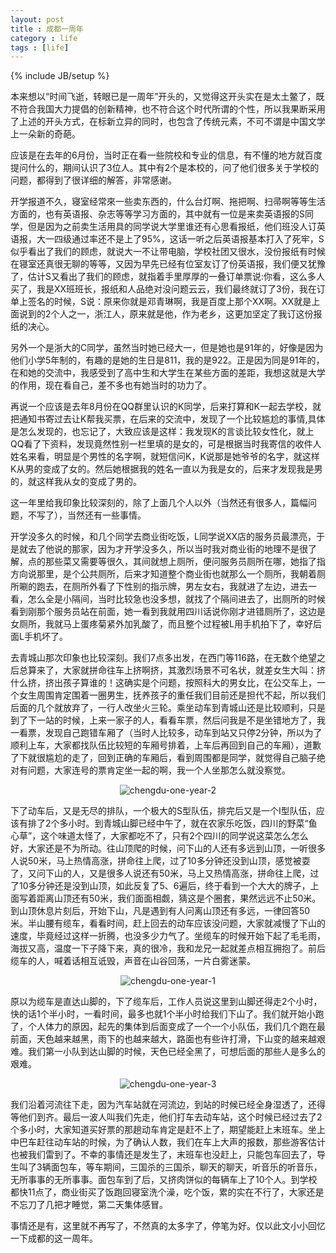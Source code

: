 ```yaml
---
layout: post
title : 成都一周年
category : life
tags : [life]
---
```

{% include JB/setup %}

本来想以“时间飞逝，转眼已是一周年”开头的，又觉得这开头实在是太土鳖了，既不符合我国大力提倡的创新精神，也不符合这个时代所谓的个性，所以我果断采用了上述的开头方式，在标新立异的同时，也包含了传统元素，不可不谓是中国文学上一朵新的奇葩。

应该是在去年的6月份，当时正在看一些院校和专业的信息，有不懂的地方就百度提问什么的，期间认识了3位人。其中有2个是本校的，问了他们很多关于学校的问题，都得到了很详细的解答，非常感谢。

开学报道不久，寝室经常來一些卖东西的，什么台灯啊、拖把啊、扫帚啊等等生活方面的，也有英语报、杂志等等学习方面的，其中就有一位是来卖英语报的S同学，但是因为之前卖生活用具的同学说大学里谁还有心思看报纸，他们班没人订英语报，大一四级通过率还不是上了95%，这话一听之后英语报基本打入了死牢，S似乎看出了我们的顾虑，就说大一不让带电脑，学校社团又很水，没份报纸有时候在寝室还真很无聊的等等，又因为早先已经有位室友订了份英语报，我们便又犹豫了，估计S又看出了我们的顾虑，就指着手里厚厚的一叠订单票说:你看，这么多人买了，我是XX班班长，报纸和人品绝对没问题云云，我们最终就订了3份，我在订单上签名的时候，S说：原来你就是邓青琳啊，我是百度上那个XX啊。XX就是上面说到的2个人之一，浙江人，原来就是他，作为老乡，这更加坚定了我订这份报纸的决心。

另外一个是浙大的C同学，虽然当时她已经大一，但是她也是91年的，好像是因为他们小学5年制的，有趣的是她的生日是811，我的是922。正是因为同是91年的，在和她的交流中，我感受到了高中生和大学生在某些方面的差距，我想这就是大学的作用，现在看自己，差不多也有她当时的功力了。

再说一个应该是去年8月份在QQ群里认识的K同学，后来打算和K一起去学校，就把通知书寄过去让K帮我买票，在后来的交流中，发现了一个比较尴尬的事情,具体是怎么发现的，也忘记了，大致应该是这样：我发现K的言谈比较女性化，就上QQ看了下资料，发现竟然性别一栏里填的是女的，可是根据当时我寄信的收件人姓名来看，明显是个男性的名字啊，就短信问K，K说那是她爷爷的名字，就这样K从男的变成了女的。然后她根据我的姓名一直以为我是女的，后来才发现我是男的，就这样我从女的变成了男的。

这一年里给我印象比较深刻的，除了上面几个人以外（当然还有很多人，篇幅问题，不写了），当然还有一些事情。

开学没多久的时候，和几个同学去商业街吃饭，L同学说XX店的服务员最漂亮，于是就去了他说的那家，因为才开学没多久，所以当时我对商业街的地理不是很了解，点的那些菜又需要等很久，其间就想上厕所，便问服务员厕所在哪，她指了指方向说那里，是个公共厕所，后来才知道整个商业街也就那么一个厕所，我朝着厕所唰的跑去，在厕所外看了下性别的指示牌，男左女右，我就进了左边，进去一看，怎么全是小隔间，当时比较急也没多想，就找了个隔间进去了，出厕所的时候看到刚那个服务员站在前面，她一看到我就用四川话说你刚才进错厕所了，这边是女厕所，我就马上蛋疼菊紧外加乳酸了，而且整个过程被L用手机拍下了，幸好后面L手机坏了。

去青城山那次印象也比较深刻。我们7点多出发，在西门等116路，在无数个绝望之后总算来了，大家就拼命往车上挤啊挤，其激烈场景不可名状，就差女生大叫：挤什么挤，挤出孩子算谁的！这确实是个问题，按照科大的男女比，在公交车上，一个女生周围肯定围着一圈男生，抚养孩子的重任我们目前还是担代不起，所以我们后面的几个就放弃了，一行人改坐火三轮。乘坐动车到青城山还是比较顺利，只是到了下一站的时候，上来一家子的人，看看车票，然后问我是不是坐错地方了，我一看票，发现自己跑错车厢了（当时人比较多，动车到站又只停2分钟，所以为了顺利上车，大家都找队伍比较短的车厢号排着，上车后再回到自己的车厢），道歉了下就很尴尬的走了，回到正确的车厢后，看到周围都是同学，就觉得自己脑子绝对有问题，大家连号的票肯定坐一起的啊，我一个人坐那怎么就没察觉。

<center><img alt="chengdu-one-year-2" src="{{ ASSET_PATH }}hooligan/img/post/chengdu-one-year-2.jpg"/></center>

下了动车后，又是无尽的排队，一个极大的S型队伍，排完后又是一个I型队伍，应该有排了2个多小时。到青城山脚已经中午了，就在农家乐吃饭，四川的野菜“鱼心草”，这个味道太怪了，大家都吃不了，只有2个四川的同学说这菜怎么怎么好，大家还是不为所动。往山顶爬的时候，问下山的人还有多远到山顶，一听很多人说50米，马上热情高涨，拼命往上爬，过了10多分钟还没到山顶，感觉被耍了，又问下山的人，又是很多人说还有50米，马上又热情高涨，拼命往上爬，过了10多分钟还是没到山顶，如此反复了5、6遍后，终于看到一个大大的牌子，上面写着距离山顶还有50米，我们面面相觑，猜这是个圈套，果然远远不止50米。到山顶休息片刻后，开始下山，凡是遇到有人问离山顶还有多远，一律回答50米。半山腰有缆车，看看时间，赶上回去的动车应该没问题，大家就减慢了下山的速度，毕竟经过这样一折腾，也没多少力气了。坐缆车的时候开始下起了毛毛雨，海拔又高，温度一下子降下来，真的很冷，我和龙兄一起就差点相互拥抱了。前后缆车的人，喊着话相互诋毁，声音在山谷回荡，一片白雾迷蒙。

<center><img alt="chengdu-one-year-1" src="{{ ASSET_PATH }}hooligan/img/post/chengdu-one-year-1.jpg"/></center>

原以为缆车是直达山脚的，下了缆车后，工作人员说这里到山脚还得走2个小时，快的话1个半小时，一看时间，最多也就1个半小时给我们下山了。我们就开始小跑了，个人体力的原因，起先的集体到后面变成了一个一个小队伍，我们几个跑在最前面，天色越来越黑，雨下的也越来越大，路面也有些许打滑，下山变的越来越艰难。我们第一小队到达山脚的时候，天色已经全黑了，可想后面的那些人是多么的艰难。

<center><img alt="chengdu-one-year-3" src="{{ ASSET_PATH }}hooligan/img/post/chengdu-one-year-3.jpg"/></center>

我们沿着河流往下走，因为汽车站就在河流边，到站的时候已经全身湿透了，还得等他们到齐。最后一波人叫我们先走，他们打车去动车站，这个时候已经过去了2个多小时，大家知道买好票的那趟动车肯定是赶不上了，期望能赶上末班车。坐上中巴车赶往动车站的时候，为了确认人数，我们在车上大声的报数，那些游客估计也被我们雷到了。不幸的事情还是发生了，末班车也没赶上，只能包车回去了，导生叫了3辆面包车，等车期间，三国杀的三国杀，聊天的聊天，听音乐的听音乐，无所事事的无所事事。面包车到了后，又挤肉饼似的每辆车上了10个人。到学校都快11点了，商业街买了饭跑回寝室洗个澡，吃个饭，累的实在不行了，大家还是不忘刀了几把才睡觉，第二天集体感冒。

事情还是有，这里就不再写了，不然真的太多字了，停笔为好。仅以此文小小回忆一下成都的这一周年。 
